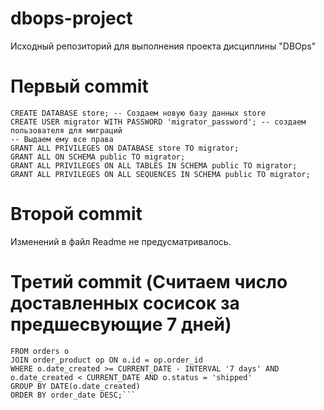 # dbops-project
Исходный репозиторий для выполнения проекта дисциплины "DBOps"

# Первый commit
```
CREATE DATABASE store; -- Создаем новую базу данных store
CREATE USER migrator WITH PASSWORD 'migrator_password'; -- создаем пользователя для миграций
-- Выдаем ему все права
GRANT ALL PRIVILEGES ON DATABASE store TO migrator;
GRANT ALL ON SCHEMA public TO migrator;
GRANT ALL PRIVILEGES ON ALL TABLES IN SCHEMA public TO migrator;
GRANT ALL PRIVILEGES ON ALL SEQUENCES IN SCHEMA public TO migrator;
```

# Второй commit
Изменений в файл Readme не предусматривалось.

# Третий commit (Считаем число доставленных сосисок за предшесвующие 7 дней)
```SELECT  DATE(o.date_created) AS order_date, SUM(op.quantity) AS total_sausages
FROM orders o
JOIN order_product op ON o.id = op.order_id
WHERE o.date_created >= CURRENT_DATE - INTERVAL '7 days' AND o.date_created < CURRENT_DATE AND o.status = 'shipped'
GROUP BY DATE(o.date_created)
ORDER BY order_date DESC;```
